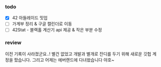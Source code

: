### todo
- [x] 42 아들레이드 밋업
- [ ] 가계부 정리 & 구글 캘린더로 이동
- [ ] 42Stat - 블랙홀 계산기 api 제공 & 작은 부분 수정

### review
이전 기록이 사라졌군요..!
별건 없었고 개발과 별개로 잔디를 두기 위해 새로운 깃헙 계정을 팠습니다.
그리고 어제는 에버랜드에 다녀왔습니다 야호~
